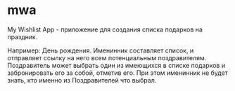# mwa
My Wishlist App - приложение для создания списка подарков на праздник.

Например: День рождения.
Именинник составляет список, и отправляет ссылку на него всем потенциальным поздравителям.
Поздравитель может выбрать один из имеющихся в списке подарков и забронировать его за собой, отметив его.
При этом именинник не будет знать, кто именно из Поздравителей что выбрал.
